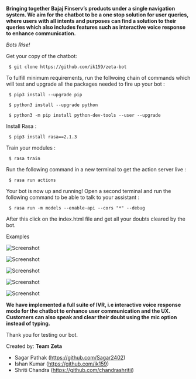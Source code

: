 
**Bringing together Bajaj Finserv’s products under a single navigation system. We aim for the chatbot to be a one stop solution for user queries, where users 
with all intents and purposes can find a solution to their queries which also includes features such as interactive voice response to enhance communication.**

*Bots Rise!*

Get your copy of the chatbot:

     $ git clone https://github.com/ik159/zeta-bot


To fulfill minimum requirements, run the follwoing chain of commands which will test and upgrade all the packages needed to fire up your bot : 
    
     $ pip3 install --upgrade pip

     $ python3 install --upgrade python

     $ python3 -m pip install python-dev-tools --user --upgrade

Install Rasa :
    
     $ pip3 install rasa==2.1.3

Train your modules :
    
     $ rasa train

Run the following command in a new terminal to get the action server live : 

     $ rasa run actions

Your bot is now up and running! Open a second  terminal and run the following command to be able to talk to your assistant :

     $ rasa run -m models --enable-api --cors "*" --debug

After this click on the index.html file and get all your doubts cleared by the bot.

Examples

![Screenshot](./screenshots/1.jpeg)

![Screenshot](./screenshots/2.jpeg)

![Screenshot](./screenshots/3.jpeg)

![Screenshot](./screenshots/4.jpeg)

![Screenshot](./screenshots/5.jpeg)


**We have implemented a full suite of IVR, i.e interactive voice response mode for the chatbot to enhance user communication and the UX. Customers can also speak and clear their doubt using the mic option instead of typing.**

Thank you for testing our bot.



Created by: 
**Team Zeta**
- Sagar Pathak  (https://github.com/Sagar2402)
- Ishan Kumar  (https://github.com/ik159)
- Shriti Chandra  (https://github.com/chandrashritii)
